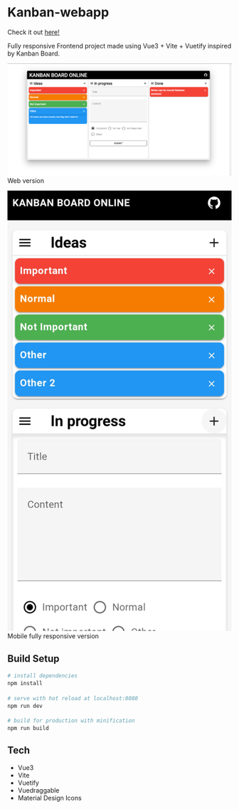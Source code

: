 # Kanban-webapp

Check it out [here!](https://mikolaj-mroz.github.io/note-webapp/)


Fully responsive Frontend project made using Vue3 + Vite + Vuetify inspired by Kanban Board.

![Web screenshot](Example.png)
Web version

![Mobile screenshot](mobile.jpg)
Mobile fully responsive version

## Build Setup

``` bash
# install dependencies
npm install

# serve with hot reload at localhost:8080
npm run dev

# build for production with minification
npm run build
```

## Tech

* Vue3
* Vite
* Vuetify
* Vuedraggable
* Material Design Icons
